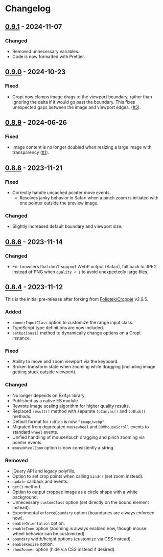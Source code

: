 # Changelog

## [0.9.1] - 2024-11-07
### Changed
- Removed unnecessary variables.
- Code is now formatted with Prettier.

## [0.9.0] - 2024-10-23
### Fixed
- Cropt now clamps image drags to the viewport boundary, rather than ignoring the delta if it would go past the boundary. This fixes unexpected gaps between the image and viewport edges. ([#5]).


## [0.8.9] - 2024-06-26
### Fixed
- Image content is no longer doubled when resizing a large image with transparency ([#1]).


## [0.8.8] - 2023-11-21
### Fixed
- Correctly handle uncached pointer move events.
    - Resolves janky behavior in Safari when a pinch zoom is initiated with one pointer outside the preview image.

### Changed
- Slightly increased default boundary and viewport size.


## [0.8.6] - 2023-11-14
### Changed
- For browsers that don't support WebP output (Safari), fall back to JPEG instead of PNG when `quality < 1` to avoid unexpectedly large files.


## [0.8.4] - 2023-11-12
This is the initial pre-release after forking from [Foliotek/Croppie](https://github.com/Foliotek/Croppie) v2.6.5.

### Added
- `zoomerInputClass` option to customize the range input class.
- TypeScript type definitions are now included.
- `setOptions()` method to dynamically change options on a Cropt instance.

### Fixed
- Ability to move and zoom viewport via the keyboard.
- Broken transform state when zooming while dragging (including image getting stuck outside viewport).

### Changed
- No longer depends on Exif.js library.
- Published as a native ES module.
- Rewrote image scaling algorithm for higher quality results.
- Replaced `result()` method with separate `toCanvas()` and `toBlob()` methods.
- Default format for `toBlob` is now `"image/webp"`.
- Migrated from deprecated `mousewheel` and `DOMMouseScroll` events to standard `wheel` events.
- Unified handling of mouse/touch dragging and pinch zooming via pointer events.
- `mouseWheelZoom` option is now consistently a string.

### Removed
- jQuery API and legacy polyfills.
- Option to set crop points when calling `bind()` (set zoom instead).
- `update` callback and events.
- `get()` method.
- Option to output cropped image as a circle shape with a white background.
- Unnecessary `customClass` option (set directly on the bound element instead).
- Experimental `enforceBoundary` option (boundaries are always enforced now).
- `enableOrientation` option.
- `enableZoom` option (zooming is always enabled now, though mouse wheel behavior can be customized).
- `boundary` width/height options (customize via CSS instead).
- `enableResize` option.
- `showZoomer` option (hide via CSS instead if desired).

[#1]: https://github.com/devtheorem/cropt/pull/1
[#5]: https://github.com/devtheorem/cropt/pull/5
[0.9.1]: https://github.com/devtheorem/cropt/compare/v0.9.0...v0.9.1
[0.9.0]: https://github.com/devtheorem/cropt/compare/v0.8.9...v0.9.0
[0.8.9]: https://github.com/devtheorem/cropt/compare/v0.8.8...v0.8.9
[0.8.8]: https://github.com/devtheorem/cropt/compare/v0.8.6...v0.8.8
[0.8.6]: https://github.com/devtheorem/cropt/compare/v0.8.4...v0.8.6
[0.8.4]: https://github.com/devtheorem/cropt/releases/tag/v0.8.4
